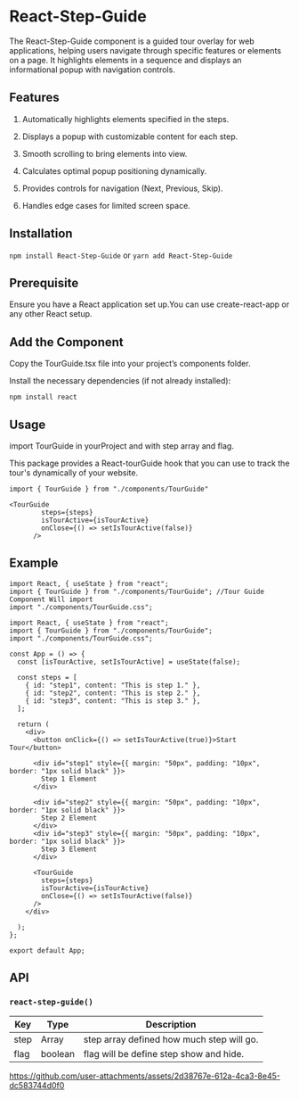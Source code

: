 <h1>React-Step-Guide</h1>

The React-Step-Guide component is a guided tour overlay for web applications, helping users navigate through specific features or elements on a page. 
It highlights elements in a sequence and displays an informational popup with navigation controls.

## Features

1) Automatically highlights elements specified in the steps.

2) Displays a popup with customizable content for each step.

3) Smooth scrolling to bring elements into view.

4) Calculates optimal popup positioning dynamically.

5) Provides controls for navigation (Next, Previous, Skip).

6) Handles edge cases for limited screen space.

 ## Installation
```npm install React-Step-Guide```
or 
```yarn add React-Step-Guide```

## Prerequisite

Ensure you have a React application set up.You can use create-react-app or any other React setup.

## Add the Component

Copy the TourGuide.tsx file into your project’s components folder.

Install the necessary dependencies (if not already installed):

```npm install react```

## Usage

import TourGuide in yourProject and with step array and flag.

This package provides a React-tourGuide hook that you can use to track the tour's dynamically of your website.

```import { TourGuide } from "./components/TourGuide"```
```
<TourGuide
        steps={steps}
        isTourActive={isTourActive}
        onClose={() => setIsTourActive(false)}
      />
```


## Example
```
import React, { useState } from "react";
import { TourGuide } from "./components/TourGuide"; //Tour Guide Component Will import
import "./components/TourGuide.css";

import React, { useState } from "react";
import { TourGuide } from "./components/TourGuide";
import "./components/TourGuide.css";

const App = () => {
  const [isTourActive, setIsTourActive] = useState(false);

  const steps = [
    { id: "step1", content: "This is step 1." },
    { id: "step2", content: "This is step 2." },
    { id: "step3", content: "This is step 3." },
  ];

  return (
    <div>
      <button onClick={() => setIsTourActive(true)}>Start Tour</button>

      <div id="step1" style={{ margin: "50px", padding: "10px", border: "1px solid black" }}>
        Step 1 Element
      </div>

      <div id="step2" style={{ margin: "50px", padding: "10px", border: "1px solid black" }}>
        Step 2 Element
      </div>
      <div id="step3" style={{ margin: "50px", padding: "10px", border: "1px solid black" }}>
        Step 3 Element
      </div>

      <TourGuide
        steps={steps}
        isTourActive={isTourActive}
        onClose={() => setIsTourActive(false)}
      />
    </div>

  );
};

export default App;

```

## API

###  `react-step-guide()`

| Key   | Type   | Description               |
|-------|--------|---------------------------|
| step | Array |  step array defined how much step will go. |
| flag | boolean | flag will be define step show and hide. |




https://github.com/user-attachments/assets/2d38767e-612a-4ca3-8e45-dc583744d0f0






